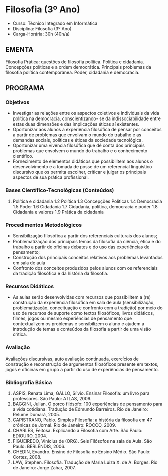 # Filosofia (3º Ano) 

* Curso: Técnico Integrado em Informática
* Disciplina: Filosofia (3º Ano)
* Carga-Horária: 30h (40h/a)

## EMENTA

Filosofia Prática: questões de filosofia política. Política e cidadania. Concepções políticas e a ordem democrática.
Principais problemas da filosofia política contemporânea. Poder, cidadania e democracia.

## PROGRAMA
### Objetivos

* Investigar as relações entre os aspectos coletivos e individuais da vida política na democracia, conscientizando-
  se da indissociabilidade entre estas duas dimensões e das implicações éticas aí existentes.
* Oportunizar aos alunos a experiência filosófica de pensar por conceitos a partir de problemas que envolvam o
  mundo do trabalho e as demandas sociais, politicas e éticas da sociedade tecnológica.
* Oportunizar uma vivência filosófica que dê conta dos principais problemas que envolvem o mundo do trabalho e
  o conhecimento científico.
* Fornecimento de elementos didáticos que possibilitem aos alunos o desenvolvimento e a tomada de posse de
  um referencial linguístico discursivo que os permita escolher, criticar e julgar os principais aspectos de sua
  prática profissional.

### Bases Científico-Tecnológicas (Conteúdos)

1.    Política e cidadania
      1.2 Política
      1.3 Concepções Políticas
      1.4 Democracia
      1.5 Poder
      1.6 Cidadania
      1.7 Cidadania, política, democracia e poder
      1.8 Cidadania e valores
      1.9 Prática da cidadania

### Procedimentos Metodológicos

* Sensibilização filosófica a partir dos referenciais culturais dos alunos;
* Problematização dos principais temas da filosofia da ciência, ética e do trabalho a partir de oficinas debates e
  do uso das experiências de pensamento;
* Construção dos principais conceitos relativos aos problemas levantados em sala de aula
* Confronto dos conceitos produzidos pelos alunos com os referenciais da tradição filosófica e da história da
  filosofia.

### Recursos Didáticos

* As aulas serão desenvolvidas com recursos que possibilitem a (re) construção da experiência filosófica em sala
  de aula (sensibilização, problematização, conceituação e confronto com a tradição) por meio do uso de
  recursos de suporte como textos filosóficos, livros didáticos, filmes, jogos ou mesmo experiências de
  pensamento que contextualizem os problemas e sensibilizem o aluno e ajudem a introdução de temas e
  conteúdos da filosofia a partir de uma visão crítica.

### Avaliação

Avaliações discursivas, auto avaliação continuada, exercícios de construção e reconstrução de argumentos
filosóficos presente em textos, jogos e oficinas em grupo a partir do uso de experiências de pensamento.

### Bibliografia Básica

1. ASPIS, Renata Lima; GALLO, Sílvio. Ensinar Filosofia: um livro para professores. São Paulo: ATLAS, 2009.
2. BAGGINI, Julian. O porco filósofo: 100 experiências de pensamento para a vida cotidiana. Tradução de
   Edmundo Barreiros. Rio de Janeiro: Relume Dumará, 2005.
3. CAPISTRANO, Pablo. Simples Filosofia: a história da filosofia em 47 crônicas de Jornal. Rio de Janeiro:
   ROCCO, 2009.
4. CHARLES, Feitosa. Explicando a Filosofia com Arte. São Paulo: EDIOURO, 2004.
5. FIGUEIREDO, Vinicius de (ORG). Seis Filósofos na sala de Aula. São Paulo: BERLENDIS, 2006.
6. GHEDIN, Evandro. Ensino de Filosofia no Ensino Médio. São Paulo: Cortez, 2008.
7. LAW, Stephen. Filosofia. Tradução de Maria Luiza X. de A. Borges. Rio de Janeiro: Jorge Zahar, 2007.
